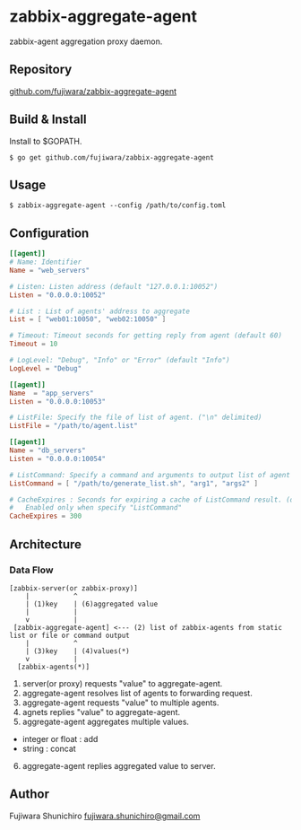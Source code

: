 # zabbix-aggregate-agent

zabbix-agent aggregation proxy daemon.

## Repository

[github.com/fujiwara/zabbix-aggregate-agent](https://github.com/fujiwara/zabbix-aggregate-agent)

## Build & Install

Install to $GOPATH.

    $ go get github.com/fujiwara/zabbix-aggregate-agent

## Usage

    $ zabbix-aggregate-agent --config /path/to/config.toml

## Configuration

```toml
[[agent]]
# Name: Identifier
Name = "web_servers"

# Listen: Listen address (default "127.0.0.1:10052")
Listen = "0.0.0.0:10052"

# List : List of agents' address to aggregate
List = [ "web01:10050", "web02:10050" ]

# Timeout: Timeout seconds for getting reply from agent (default 60)
Timeout = 10

# LogLevel: "Debug", "Info" or "Error" (default "Info")
LogLevel = "Debug"

[[agent]]
Name  = "app_servers"
Listen = "0.0.0.0:10053"

# ListFile: Specify the file of list of agent. ("\n" delimited)
ListFile = "/path/to/agent.list"

[[agent]]
Name = "db_servers"
Listen = "0.0.0.0:10054"

# ListCommand: Specify a command and arguments to output list of agent address. ("\n" delimited)
ListCommand = [ "/path/to/generate_list.sh", "arg1", "args2" ]

# CacheExpires : Seconds for expiring a cache of ListCommand result. (default 0 == no cache)
#   Enabled only when specify "ListCommand"
CacheExpires = 300
```

## Architecture

### Data Flow

```
[zabbix-server(or zabbix-proxy)]
    |           ^
    | (1)key    | (6)aggregated value
    |           |
    v           |
 [zabbix-aggregate-agent] <--- (2) list of zabbix-agents from static list or file or command output
    |           ^
    | (3)key    | (4)values(*)
    v           |
  [zabbix-agents(*)]
```

1. server(or proxy) requests "value" to aggregate-agent.
2. aggregate-agent resolves list of agents to forwarding request.
3. aggregate-agent requests "value" to multiple agents.
4. agnets replies "value" to aggregate-agent.
5. aggregate-agent aggregates multiple values.
  * integer or float : add
  * string : concat
6. aggregate-agent replies aggregated value to server.

## Author

Fujiwara Shunichiro <fujiwara.shunichiro@gmail.com>
